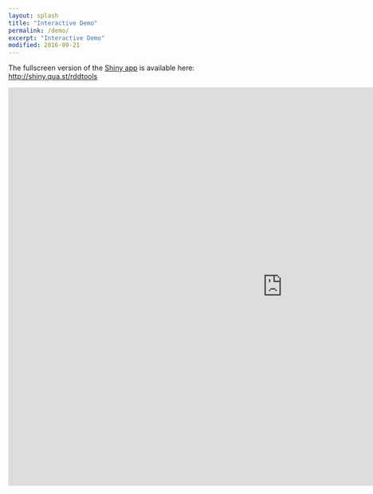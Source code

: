 ```yaml
---
layout: splash
title: "Interactive Demo"
permalink: /demo/
excerpt: "Interactive Demo"
modified: 2016-09-21
---
```


The fullscreen version of the [Shiny app](http://shiny.rstudio.com/) is available here: <a href="http://shiny.qua.st/rddtools/" target="_blank">http://shiny.qua.st/rddtools</a>

<iframe src="http://shiny.qua.st/rddtools/" style="border: none; width: 1100px; height: 800px"></iframe>
